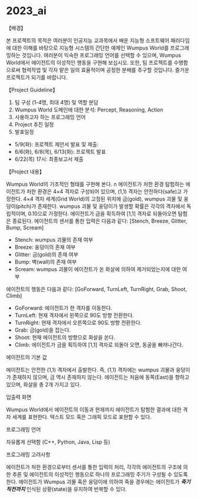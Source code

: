 # 2023_ai
【배경】

본 프로젝트의 목적은 여러분이 인공지능 교과목에서 배운 지능형 소프트웨어
패러다임에 대한 이해를 바탕으로 지능형 시스템의 간단한 예제인 Wumpus
World를 프로그래밍하는 것입니다.
 여러분이 익숙한 프로그래밍 언어를 선택할 수 있으며, Wumpus World에서
에이전트의 이성적인 행동을 구현해 보십시오. 또한, 팀 프로젝트를 수행함으로써 협력작업 및 각자 맡은 일의 효율적이며 공정한 분배를 추구할 것입니다. 즐거운 프로젝트가 되기를 바랍니다.

【Project Guideline】

1. 팀 구성 (1-4명, 최대 4명) 및 역할 분담
2. Wumpus World 도메인에 대한 분석: Percept, Reasoning, Action
3. 사용하고자 하는 프로그래밍 언어
4. Project 추진 일정
5. 발표일정
 - 5/9(화): 프로젝트 제안서 발표 및 제출:
 - 6/6(화), 6/8(목), 6/13(화): 프로젝트 발표
 - 6/22(목) 17시: 최종보고서 제출
 
【Project 내용】

Wumpus World의 기초적인 형태를 구현해 본다. n 에이전트가 처한 환경
탐험하는 에이전트가 처한 환경은 4×4 격자로 구성되어 있으며, (1,1) 격자는
안전하다(safe)고 가정한다. 4×4 격자 세계(Grid World)의 고정된 위치에 금(gold), wumpus 괴물 및 웅덩이(pitch)가 존재한다. wumpus 괴물 및 웅덩이가 발생할 확률은 각각의 격자에서 독립적이며, 0.10으로 가정한다. 에이전트가 금을 획득하여 [1,1] 격자로 되돌아오면 탐험은 종료된다. 에이전트의 센서를 통한 입력은 다음과 같다:
[Stench, Breeze, Glitter, Bump, Scream]
- Stench: wumpus 괴물의 존재 여부
- Breeze: 웅덩이의 존재 여부
- Glitter: 금(gold)의 존재 여부
- Bump: 벽(wall)의 존재 여부
- Scream: wumpus 괴물이 에이전트가 쏜 화살에 의하여 제거되었는지에 대한 여부

에이전트의 행동은 다음과 같다:
[GoForward, TurnLeft, TurnRight, Grab, Shoot, Climb]
- GoForward: 에이전트가 한 격자를 이동한다. 
- TurnLeft: 현재 격자에서 왼쪽으로 90도 방향 전환한다. 
- TurnRight: 현재 격자에서 오른쪽으로 90도 방향 전환한다. 
- Grab: 금(gold)을 잡는다. 
- Shoot: 현재 에이전트의 방향으로 화살을 쏜다. 
- Climb: 에이전트가 금을 획득하여 [1,1] 격자로 되돌아 오면, 동굴을 빠져나간다.

에이전트의 기본 값

에이전트는 안전한 (1,1) 격자에서 출발한다. 즉, (1,1) 격자에는 wumpus 괴물과 웅덩이가 존재하지 않으며, 금 역시 존재하지 않는다. 에이전트는 처음에
동쪽(East)을 향하고 있으며, 화살을 총 2개 가지고 있다.

입출력 화면

Wumpus World에서 에이전트의 이동과 현재까지 에이전트가 탐험한 결과에
대한 격자 세계를 표현한다. 텍스트 모드 혹은 그래픽 모드로 표현할 수 있다.

프로그래밍 언어

 자유롭게 선택함 (C++, Python, Java, Lisp 등)

프로그래밍 고려사항

 에이전트가 처한 환경으로부터 센서를 통한 입력의 처리, 각각의 에이전트의 구조에 의한 추론 및 에이전트의 이성적인 행동으로 하나의 프로그래밍 주기가 구성될 수 있도록 한다.
 에이전트가 Wumpus 괴물 혹은 웅덩이에 의하여 죽을 경우에는 에이전트가 ***죽기직전까지*** 인식된 상황(state)을 유지하여 반복할 수 있다.
